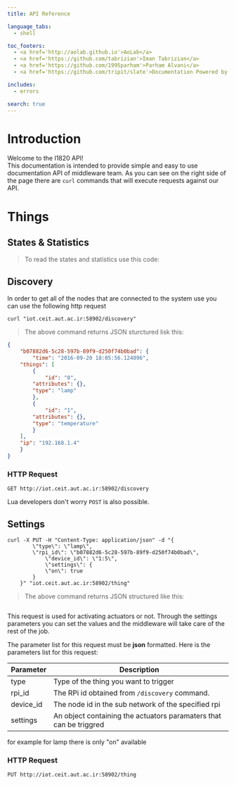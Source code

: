 ```yaml
---
title: API Reference

language_tabs:
  - shell

toc_footers:
  - <a href='http://aolab.github.io'>AoLab</a>  
  - <a href='https://github.com/tabrizian'>Iman Tabrizian</a>
  - <a href='https://github.com/1995parham'>Parham Alvani</a>
  - <a href='https://github.com/tripit/slate'>Documentation Powered by Slate</a>

includes:
  - errors

search: true
---
```


# Introduction

Welcome to the I1820 API!   
This documentation is intended to provide
simple and easy to use documentation API of middleware team. As you can see
on the right side of the page there are ```curl``` commands that will execute
requests against our API.

# Things

## States & Statistics

> To read the states and statistics use this code:

## Discovery

In order to get all of the nodes that are connected to the system use you 
can use the following http request

```shell
curl "iot.ceit.aut.ac.ir:58902/discovery"
```

> The above command returns JSON sturctured lisk this:

```json
{
    "b07882d6-5c28-597b-89f9-d250f74b0bad": {
        "time": "2016-09-20 18:05:56.124096",
	"things": [
	    {
	        "id": "0",
		"attributes": {},
		"type": "lamp"
	    },
	    {
	        "id": "1",
		"attributes": {},
		"type": "temperature"
	    }
	],
	"ip": "192.168.1.4"
    }
}
```

### HTTP Request

`GET http://iot.ceit.aut.ac.ir:58902/discovery`

<aside class="success">
Lua developers don't worry <code>POST</code> is also possible.
</aside>

## Settings

```shell
curl -X PUT -H "Content-Type: application/json" -d "{
        \"type\": \"lamp\",
        \"rpi_id\": \"b07882d6-5c28-597b-89f9-d250f74b0bad\",
            \"device_id\": \"1:5\",
            \"settings\": {
            \"on\": true
        }
    }" "iot.ceit.aut.ac.ir:58902/thing"
```

> The above command returns JSON structured like this:

```json
```

This request is used for activating actuators or not. Through the settings 
parameters you can set the values and the middleware will take care of the 
rest of the job. 

The parameter list for this request must be **json** formatted. Here is the 
parameters list for this request:

Parameter | Description
--------- | -----------
type | Type of the thing you want to trigger 
rpi_id | The RPi id obtained from ```/discovery``` command. 
device_id | The node id in the sub network of the specified rpi
settings | An object containing the actuators paramaters that can be triggred 
for example for lamp there is only "on" available

### HTTP Request

`PUT http://iot.ceit.aut.ac.ir:58902/thing`
